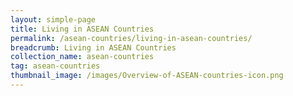 ```yaml
---
layout: simple-page
title: Living in ASEAN Countries
permalink: /asean-countries/living-in-asean-countries/
breadcrumb: Living in ASEAN Countries
collection_name: asean-countries
tag: asean-countries
thumbnail_image: /images/Overview-of-ASEAN-countries-icon.png
---
```



